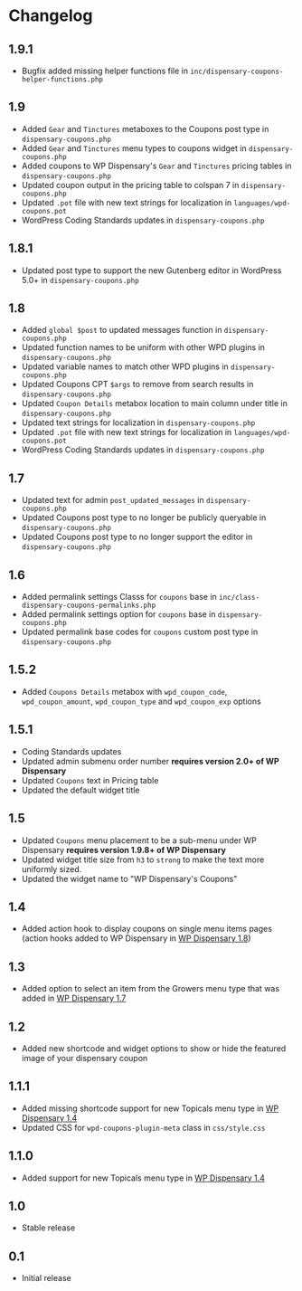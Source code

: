 # Changelog

## 1.9.1
*   Bugfix added missing helper functions file in `inc/dispensary-coupons-helper-functions.php`

## 1.9
*   Added `Gear` and `Tinctures` metaboxes to the Coupons post type in `dispensary-coupons.php`
*   Added `Gear` and `Tinctures` menu types to coupons widget in `dispensary-coupons.php`
*   Added coupons to WP Dispensary's `Gear` and `Tinctures` pricing tables in `dispensary-coupons.php`
*   Updated coupon output in the pricing table to colspan 7 in `dispensary-coupons.php`
*   Updated `.pot` file with new text strings for localization in `languages/wpd-coupons.pot`
*   WordPress Coding Standards updates in `dispensary-coupons.php`

## 1.8.1
*   Updated post type to support the new Gutenberg editor in WordPress 5.0+ in `dispensary-coupons.php`

## 1.8
*   Added `global $post` to updated messages function in `dispensary-coupons.php`
*   Updated function names to be uniform with other WPD plugins in `dispensary-coupons.php`
*   Updated variable names to match other WPD plugins in `dispensary-coupons.php`
*   Updated Coupons CPT `$args` to remove from search results in `dispensary-coupons.php`
*   Updated `Coupon Details` metabox location to main column under title in `dispensary-coupons.php`
*   Updated text strings for localization in `dispensary-coupons.php`
*   Updated `.pot` file with new text strings for localization in `languages/wpd-coupons.pot`
*   WordPress Coding Standards updates in `dispensary-coupons.php`

## 1.7
*   Updated text for admin `post_updated_messages` in `dispensary-coupons.php`
*   Updated Coupons post type to no longer be publicly queryable in `dispensary-coupons.php`
*   Updated Coupons post type to no longer support the editor in `dispensary-coupons.php`

## 1.6
*   Added permalink settings Classs for `coupons` base in `inc/class-dispensary-coupons-permalinks.php`
*   Added permalink settings option for `coupons` base in `dispensary-coupons.php`
*   Updated permalink base codes for `coupons` custom post type in `dispensary-coupons.php`

## 1.5.2
*   Added `Coupons Details` metabox with `wpd_coupon_code`, `wpd_coupon_amount`, `wpd_coupon_type` and `wpd_coupon_exp` options

## 1.5.1
*   Coding Standards updates
*   Updated admin submenu order number **requires version 2.0+ of WP Dispensary**
*   Updated <td> `Coupons` text in Pricing table
*   Updated the default widget title

## 1.5
*   Updated `Coupons` menu placement to be a sub-menu under WP Dispensary **requires version 1.9.8+ of WP Dispensary**
*   Updated widget title size from `h3` to `strong` to make the text more uniformly sized.
*   Updated the widget name to "WP Dispensary's Coupons"

## 1.4
*   Added action hook to display coupons on single menu items pages (action hooks added to WP Dispensary in [WP Dispensary 1.8](http://www.wpdispensary.com/wp-dispensary-version-1-8/))

## 1.3
*   Added option to select an item from the Growers menu type that was added in [WP Dispensary 1.7](https://www.wpdispensary.com/wp-dispensary-version-1-7/)

## 1.2
*   Added new shortcode and widget options to show or hide the featured image of your dispensary coupon

## 1.1.1
*   Added missing shortcode support for new Topicals menu type in [WP Dispensary 1.4](https://www.wpdispensary.com/wp-dispensary-version-1-4/)
*   Updated CSS for `wpd-coupons-plugin-meta` class in `css/style.css`

## 1.1.0
*   Added support for new Topicals menu type in [WP Dispensary 1.4](https://www.wpdispensary.com/wp-dispensary-version-1-4/)

## 1.0
*   Stable release

## 0.1
*   Initial release
